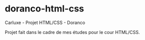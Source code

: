 # doranco-html-css
Carluxe - Projet HTML/CSS - Doranco 


Projet fait dans le cadre de mes études pour le cour HTML/CSS.

